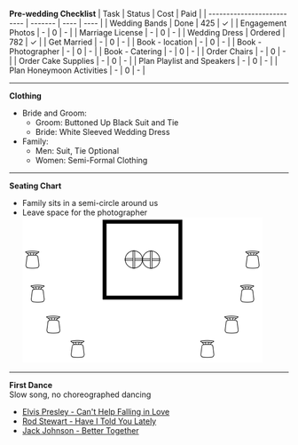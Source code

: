 **Pre-wedding Checklist**
| Task                       | Status  | Cost | Paid |
| -------------------------- | ------- | ---- | ---- |
| Wedding Bands              | Done    | 425  | ✓    |
| Engagement Photos          | -       | 0    | -    |
| Marriage License           | -       | 0    | -    |
| Wedding Dress              | Ordered | 782  | ✓    |
| Get Married                | -       | 0    | -    |
| Book - location            | -       | 0    | -    |
| Book - Photographer        | -       | 0    | -    |
| Book - Catering            | -       | 0    | -    |
| Order Chairs               | -       | 0    | -    |
| Order Cake Supplies        | -       | 0    | -    |
| Plan Playlist and Speakers | -       | 0    | -    |
| Plan Honeymoon Activities  | -       | 0    | -    |

---

**Clothing**
-   Bride and Groom:
    -   Groom:  Buttoned Up Black Suit and Tie
    -   Bride:  White Sleeved Wedding Dress
-   Family:
    -   Men:    Suit, Tie Optional
    -   Women:  Semi-Formal Clothing

---

**Seating Chart**
-   Family sits in a semi-circle around us
-   Leave space for the photographer\
![Seating Chart](./images/seating_chart.png)

---

**First Dance**\
Slow song, no choreographed dancing
-   [Elvis Presley - Can't Help Falling in Love](https://open.spotify.com/track/44AyOl4qVkzS48vBsbNXaC)
-   [Rod Stewart - Have I Told You Lately](https://open.spotify.com/track/6mIY6O7uNGgVqOoX70UAYh)
-   [Jack Johnson - Better Together](https://open.spotify.com/track/0x1AxbzEDQyX6feQW99lF0)